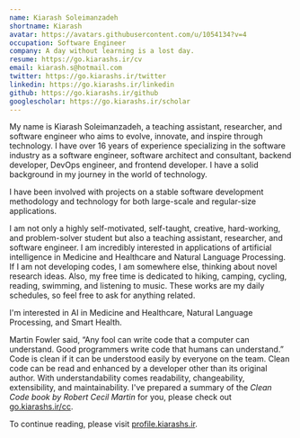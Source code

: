 ```yaml
---
name: Kiarash Soleimanzadeh
shortname: Kiarash
avatar: https://avatars.githubusercontent.com/u/1054134?v=4
occupation: Software Engineer
company: A day without learning is a lost day.
resume: https://go.kiarashs.ir/cv
email: kiarash.s@hotmail.com
twitter: https://go.kiarashs.ir/twitter
linkedin: https://go.kiarashs.ir/linkedin
github: https://go.kiarashs.ir/github
googlescholar: https://go.kiarashs.ir/scholar
---
```


My name is Kiarash Soleimanzadeh, a teaching assistant, researcher, and software engineer who aims to evolve, innovate, and inspire through technology. I have over 16 years of experience specializing in the software industry as a software engineer, software architect and consultant, backend developer, DevOps engineer, and frontend developer. I have a solid background in my journey in the world of technology.

I have been involved with projects on a stable software development methodology and technology for both large-scale and regular-size applications.

I am not only a highly self-motivated, self-taught, creative, hard-working, and problem-solver student but also a teaching assistant, researcher, and software engineer. I am incredibly interested in applications of artificial intelligence in Medicine and Healthcare and Natural Language Processing. If I am not developing codes, I am somewhere else, thinking about novel research ideas. Also, my free time is dedicated to hiking, camping, cycling, reading, swimming, and listening to music. These works are my daily schedules, so feel free to ask for anything related.

I'm interested in AI in Medicine and Healthcare, Natural Language Processing, and Smart Health.

Martin Fowler said, “Any fool can write code that a computer can understand. Good programmers write code that humans can understand.” Code is clean if it can be understood easily by everyone on the team. Clean code can be read and enhanced by a developer other than its original author. With understandability comes readability, changeability, extensibility, and maintainability. I've prepared a summary of the *Clean Code book by Robert Cecil Martin* for you, please check out [go.kiarashs.ir/cc](https://go.kiarashs.ir/cc "Clean Code").

To continue reading, please visit [profile.kiarashs.ir](https://profile.kiarashs.ir "Kiarash Soleimanzadeh").
